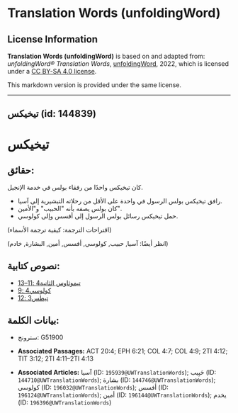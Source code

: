 # Translation Words (unfoldingWord)

## License Information

**Translation Words (unfoldingWord)** is based on and adapted from: _unfoldingWord® Translation Words_, [unfoldingWord](https://unfoldingword.org/utw), 2022, which is licensed under a [CC BY-SA 4.0 license](https://creativecommons.org/licenses/by-sa/4.0/legalcode.en).

This markdown version is provided under the same license.



--------------------------------

## تيخيكس (id: 144839)

تيخيكس
======

حقائق:
------

كان تيخيكس واحدًا من رفقاء بولس في خدمة الإنجيل.

* رافق تيخيكس بولس الرسول في واحدة على الأقل من رحلاته التبشيرية إلى آسيا.
* كان بولس يصفه بأنه "الحبيب" و"الأمين".
* حمل تيخيكس رسائل بولس الرسول إلى أفسس وإلى كولوسي.

(اقتراحات الترجمة: كيفية ترجمة الأسماء)

(انظر أيضًا: آسيا, حبيب, كولوسي, أفسس, أمين, البشارة, خادم)

نصوص كتابية:
------------

* [تيموثاوس الثانية4 :11–13](https://ref.ly/2Tim4:11-2Tim4:13)
* [كولوسي4 :9](https://ref.ly/Col4:9)
* [تيطس3 :12](https://ref.ly/Titus3:12)

بيانات الكلمة:
--------------

* سترونج: G51900

* **Associated Passages:** ACT 20:4; EPH 6:21; COL 4:7; COL 4:9; 2TI 4:12; TIT 3:12; 2TI 4:11–2TI 4:13
* **Associated Articles:** آسيا (ID: `195939@UWTranslationWords`); حَبِيب (ID: `144710@UWTranslationWords`); بشارة (ID: `144746@UWTranslationWords`); كولوسي (ID: `196032@UWTranslationWords`); أفسس (ID: `196124@UWTranslationWords`); أمين (ID: `196144@UWTranslationWords`); يخدم (ID: `196396@UWTranslationWords`)

